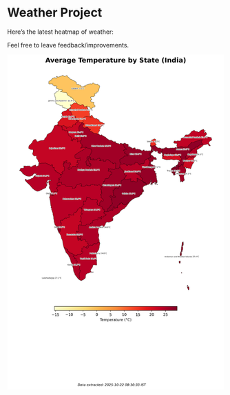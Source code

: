 # Weather Project

Here’s the latest heatmap of weather:

Feel free to leave feedback/improvements.

![India Heatmap](docs/assets/india_heatmap.png?v=F84423)

